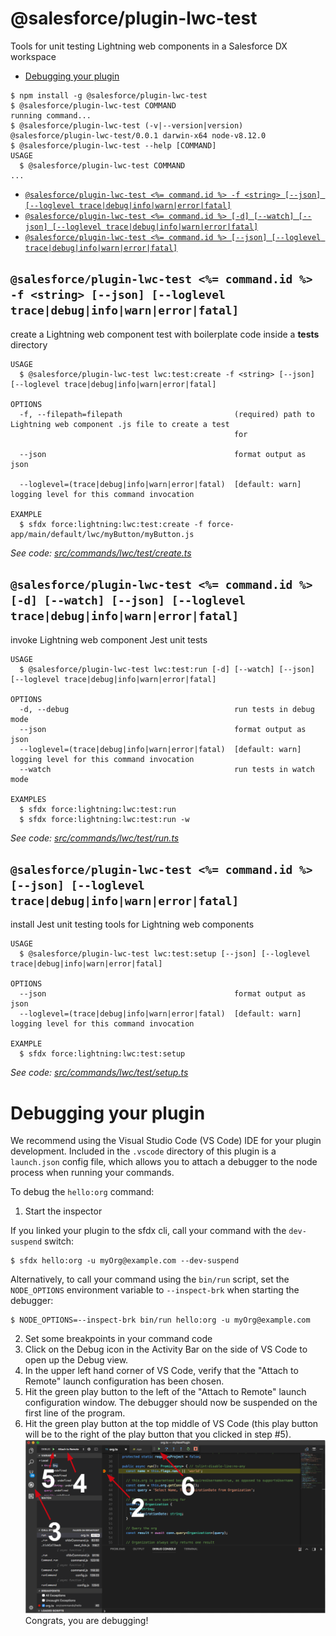 @salesforce/plugin-lwc-test
=============

Tools for unit testing Lightning web components in a Salesforce DX workspace

<!-- toc -->
* [Debugging your plugin](#debugging-your-plugin)
<!-- tocstop -->
<!-- install -->
<!-- usage -->
```sh-session
$ npm install -g @salesforce/plugin-lwc-test
$ @salesforce/plugin-lwc-test COMMAND
running command...
$ @salesforce/plugin-lwc-test (-v|--version|version)
@salesforce/plugin-lwc-test/0.0.1 darwin-x64 node-v8.12.0
$ @salesforce/plugin-lwc-test --help [COMMAND]
USAGE
  $ @salesforce/plugin-lwc-test COMMAND
...
```
<!-- usagestop -->
<!-- commands -->
* [`@salesforce/plugin-lwc-test <%= command.id %> -f <string> [--json] [--loglevel trace|debug|info|warn|error|fatal]`](#salesforceplugin-lwc-test--commandid---f-string---json---loglevel-tracedebuginfowarnerrorfatal)
* [`@salesforce/plugin-lwc-test <%= command.id %> [-d] [--watch] [--json] [--loglevel trace|debug|info|warn|error|fatal]`](#salesforceplugin-lwc-test--commandid---d---watch---json---loglevel-tracedebuginfowarnerrorfatal)
* [`@salesforce/plugin-lwc-test <%= command.id %> [--json] [--loglevel trace|debug|info|warn|error|fatal]`](#salesforceplugin-lwc-test--commandid----json---loglevel-tracedebuginfowarnerrorfatal)

## `@salesforce/plugin-lwc-test <%= command.id %> -f <string> [--json] [--loglevel trace|debug|info|warn|error|fatal]`

create a Lightning web component test with boilerplate code inside a __tests__ directory

```
USAGE
  $ @salesforce/plugin-lwc-test lwc:test:create -f <string> [--json] [--loglevel trace|debug|info|warn|error|fatal]

OPTIONS
  -f, --filepath=filepath                         (required) path to Lightning web component .js file to create a test
                                                  for

  --json                                          format output as json

  --loglevel=(trace|debug|info|warn|error|fatal)  [default: warn] logging level for this command invocation

EXAMPLE
  $ sfdx force:lightning:lwc:test:create -f force-app/main/default/lwc/myButton/myButton.js
```

_See code: [src/commands/lwc/test/create.ts](https://github.com/trevor-bliss/sfdx-lwc-test/blob/v0.0.1/src/commands/lwc/test/create.ts)_

## `@salesforce/plugin-lwc-test <%= command.id %> [-d] [--watch] [--json] [--loglevel trace|debug|info|warn|error|fatal]`

invoke Lightning web component Jest unit tests

```
USAGE
  $ @salesforce/plugin-lwc-test lwc:test:run [-d] [--watch] [--json] [--loglevel trace|debug|info|warn|error|fatal]

OPTIONS
  -d, --debug                                     run tests in debug mode
  --json                                          format output as json
  --loglevel=(trace|debug|info|warn|error|fatal)  [default: warn] logging level for this command invocation
  --watch                                         run tests in watch mode

EXAMPLES
  $ sfdx force:lightning:lwc:test:run
  $ sfdx force:lightning:lwc:test:run -w
```

_See code: [src/commands/lwc/test/run.ts](https://github.com/trevor-bliss/sfdx-lwc-test/blob/v0.0.1/src/commands/lwc/test/run.ts)_

## `@salesforce/plugin-lwc-test <%= command.id %> [--json] [--loglevel trace|debug|info|warn|error|fatal]`

install Jest unit testing tools for Lightning web components

```
USAGE
  $ @salesforce/plugin-lwc-test lwc:test:setup [--json] [--loglevel trace|debug|info|warn|error|fatal]

OPTIONS
  --json                                          format output as json
  --loglevel=(trace|debug|info|warn|error|fatal)  [default: warn] logging level for this command invocation

EXAMPLE
  $ sfdx force:lightning:lwc:test:setup
```

_See code: [src/commands/lwc/test/setup.ts](https://github.com/trevor-bliss/sfdx-lwc-test/blob/v0.0.1/src/commands/lwc/test/setup.ts)_
<!-- commandsstop -->
<!-- debugging-your-plugin -->
# Debugging your plugin
We recommend using the Visual Studio Code (VS Code) IDE for your plugin development. Included in the `.vscode` directory of this plugin is a `launch.json` config file, which allows you to attach a debugger to the node process when running your commands.

To debug the `hello:org` command: 
1. Start the inspector
  
If you linked your plugin to the sfdx cli, call your command with the `dev-suspend` switch: 
```sh-session
$ sfdx hello:org -u myOrg@example.com --dev-suspend
```
  
Alternatively, to call your command using the `bin/run` script, set the `NODE_OPTIONS` environment variable to `--inspect-brk` when starting the debugger:
```sh-session
$ NODE_OPTIONS=--inspect-brk bin/run hello:org -u myOrg@example.com
```

2. Set some breakpoints in your command code
3. Click on the Debug icon in the Activity Bar on the side of VS Code to open up the Debug view.
4. In the upper left hand corner of VS Code, verify that the "Attach to Remote" launch configuration has been chosen.
5. Hit the green play button to the left of the "Attach to Remote" launch configuration window. The debugger should now be suspended on the first line of the program. 
6. Hit the green play button at the top middle of VS Code (this play button will be to the right of the play button that you clicked in step #5).
<br><img src=".images/vscodeScreenshot.png" width="480" height="278"><br>
Congrats, you are debugging!
